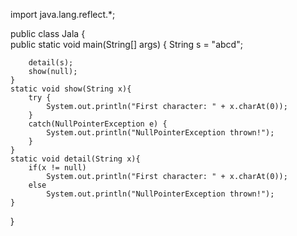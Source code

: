 import java.lang.reflect.*;  
  
public class Jala {  
	public static void main(String[] args) {
		String s = "abcd";

		detail(s);
		show(null);
	}
	static void show(String x){
		try {
			System.out.println("First character: " + x.charAt(0));
		}
		catch(NullPointerException e) {
			System.out.println("NullPointerException thrown!");
		}
	}
	static void detail(String x){
		if(x != null)
			System.out.println("First character: " + x.charAt(0));
		else
			System.out.println("NullPointerException thrown!");
	}
}
